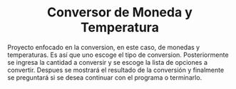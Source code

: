 <h1 align="center"> Conversor de Moneda y Temperatura </h1>
Proyecto enfocado en la conversion, en este caso, de monedas y temperaturas. Es así que uno escoge el tipo de conversion. Posteriormente se ingresa la cantidad a conversir y se escoge la lista de opciones a convertir. Despues se mostrará el resultado de la conversión y finalmente se preguntará si se desea continuar con el programa o terminarlo.
